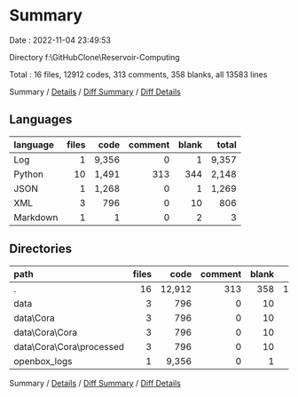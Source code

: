# Summary

Date : 2022-11-04 23:49:53

Directory f:\\GitHubClone\\Reservoir-Computing

Total : 16 files,  12912 codes, 313 comments, 358 blanks, all 13583 lines

Summary / [Details](details.md) / [Diff Summary](diff.md) / [Diff Details](diff-details.md)

## Languages
| language | files | code | comment | blank | total |
| :--- | ---: | ---: | ---: | ---: | ---: |
| Log | 1 | 9,356 | 0 | 1 | 9,357 |
| Python | 10 | 1,491 | 313 | 344 | 2,148 |
| JSON | 1 | 1,268 | 0 | 1 | 1,269 |
| XML | 3 | 796 | 0 | 10 | 806 |
| Markdown | 1 | 1 | 0 | 2 | 3 |

## Directories
| path | files | code | comment | blank | total |
| :--- | ---: | ---: | ---: | ---: | ---: |
| . | 16 | 12,912 | 313 | 358 | 13,583 |
| data | 3 | 796 | 0 | 10 | 806 |
| data\\Cora | 3 | 796 | 0 | 10 | 806 |
| data\\Cora\\Cora | 3 | 796 | 0 | 10 | 806 |
| data\\Cora\\Cora\\processed | 3 | 796 | 0 | 10 | 806 |
| openbox_logs | 1 | 9,356 | 0 | 1 | 9,357 |

Summary / [Details](details.md) / [Diff Summary](diff.md) / [Diff Details](diff-details.md)